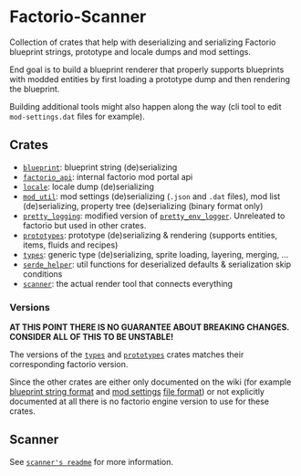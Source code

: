 # Factorio-Scanner

Collection of crates that help with deserializing and serializing Factorio blueprint strings, prototype and locale dumps and mod settings.

End goal is to build a blueprint renderer that properly supports blueprints with modded entities by first loading a prototype dump and then rendering the blueprint.

Building additional tools might also happen along the way (cli tool to edit `mod-settings.dat` files for example).

## Crates

- [`blueprint`](/blueprint/): blueprint string (de)serializing
- [`factorio_api`](/factorio_api/): internal factorio mod portal api
- [`locale`](/locale/): locale dump (de)serializing
- [`mod_util`](/mod_util/): mod settings (de)serializing (`.json` and `.dat` files), mod list (de)serializing, property tree (de)serializing (binary format only)
- [`pretty_logging`](/pretty_logging/): modified version of [`pretty_env_logger`](https://crates.io/crates/pretty_env_logger). Unreleated to factorio but used in other crates.
- [`prototypes`](/prototypes/): prototype (de)serializing & rendering (supports entities, items, fluids and recipes)
- [`types`](/types/): generic type (de)serializing, sprite loading, layering, merging, ...
- [`serde_helper`](/serde_helper/): util functions for deserialized defaults & serialization skip conditions
- [`scanner`](/scanner/): the actual render tool that connects everything

### Versions

**AT THIS POINT THERE IS NO GUARANTEE ABOUT BREAKING CHANGES.**\
**CONSIDER ALL OF THIS TO BE UNSTABLE!**

The versions of the [`types`](/types/) and [`prototypes`](/prototypes/) crates matches their corresponding factorio version.

Since the other crates are either only documented on the wiki (for example [blueprint string format](https://wiki.factorio.com/Blueprint_string_format) and [mod settings](https://wiki.factorio.com/Tutorial:Mod_settings) [file format](https://wiki.factorio.com/Mod_settings_file_format)) or not explicitly documented at all there is no factorio engine version to use for these crates.

## Scanner

See [`scanner's readme`](/scanner/README.md) for more information.
